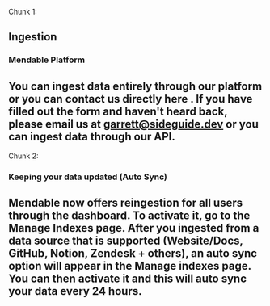 Chunk 1:
## Ingestion

### Mendable Platform

You can ingest data entirely through our  platform  or you can contact us directly  here . If you have filled out the form and haven't heard back, please email us at  garrett@sideguide.dev  or you can ingest data through our API.
--------------------------------------------------------------------------------
Chunk 2:
### Keeping your data updated (Auto Sync)

Mendable now offers reingestion for all users through the dashboard. To activate it, go to the Manage Indexes page. After you ingested from a data source that is supported (Website/Docs, GitHub, Notion, Zendesk + others), an auto sync option will appear in the Manage indexes page. You can then activate it and this will auto sync your data every 24 hours.
--------------------------------------------------------------------------------
